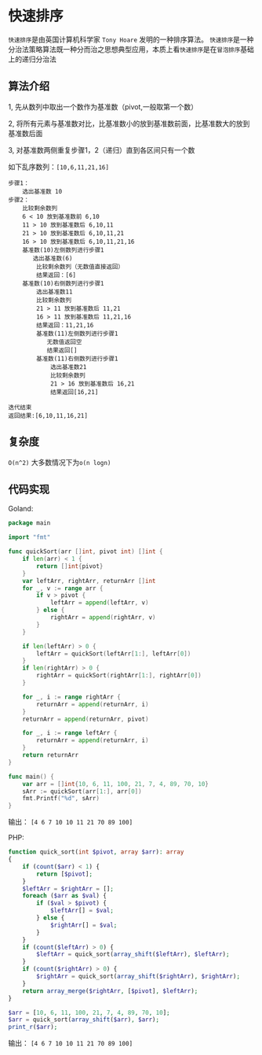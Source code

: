 # 快速排序

`快速排序`是由英国计算机科学家 `Tony Hoare` 发明的一种排序算法。
`快速排序`是一种分治法策略算法既一种分而治之思想典型应用，本质上看`快速排序`是在`冒泡排序`基础上的递归分治法

## 算法介绍

1, 先从数列中取出一个数作为基准数（pivot,一般取第一个数）

2, 将所有元素与基准数对比，比基准数小的放到基准数前面，比基准数大的放到基准数后面

3, 对基准数两侧重复步骤1，2（递归）直到各区间只有一个数


如下乱序数列：`[10,6,11,21,16]`

```
步骤1：
    选出基准数 10
步骤2：
    比较剩余数列
    6 < 10 放到基准数前 6,10
    11 > 10 放到基准数后 6,10,11
    21 > 10 放到基准数后 6,10,11,21
    16 > 10 放到基准数后 6,10,11,21,16
    基准数(10)左侧数列进行步骤1
       选出基准数(6)
        比较剩余数列（无数值直接返回）
        结果返回：[6]
    基准数(10)右侧数列进行步骤1
        选出基准数11
        比较剩余数列
        21 > 11 放到基准数后 11,21
        16 > 11 放到基准数后 11,21,16
        结果返回：11,21,16
        基准数(11)左侧数列进行步骤1
           无数值返回空
           结果返回[]
        基准数(11)右侧数列进行步骤1
            选出基准数21
            比较剩余数列
            21 > 16 放到基准数后 16,21
            结果返回[16,21]

迭代结束
返回结果:[6,10,11,16,21]
```

## 复杂度

`O(n^2)` 大多数情况下为`o(n logn)`

## 代码实现

Goland: 
```go
package main

import "fmt"

func quickSort(arr []int, pivot int) []int {
	if len(arr) < 1 {
		return []int{pivot}
	}
	var leftArr, rightArr, returnArr []int
	for _, v := range arr {
		if v > pivot {
			leftArr = append(leftArr, v)
		} else {
			rightArr = append(rightArr, v)
		}
	}

	if len(leftArr) > 0 {
		leftArr = quickSort(leftArr[1:], leftArr[0])
	}
	if len(rightArr) > 0 {
		rightArr = quickSort(rightArr[1:], rightArr[0])
	}

	for _, i := range rightArr {
		returnArr = append(returnArr, i)
	}
	returnArr = append(returnArr, pivot)

	for _, i := range leftArr {
		returnArr = append(returnArr, i)
	}
	return returnArr
}

func main() {
	var arr = []int{10, 6, 11, 100, 21, 7, 4, 89, 70, 10}
	sArr := quickSort(arr[1:], arr[0])
	fmt.Printf("%d", sArr)
}
```

输出： 
```[4 6 7 10 10 11 21 70 89 100]```

PHP: 
```php
function quick_sort(int $pivot, array $arr): array
{
    if (count($arr) < 1) {
        return [$pivot];
    }
    $leftArr = $rightArr = [];
    foreach ($arr as $val) {
        if ($val > $pivot) {
            $leftArr[] = $val;
        } else {
            $rightArr[] = $val;
        }
    }
    if (count($leftArr) > 0) {
        $leftArr = quick_sort(array_shift($leftArr), $leftArr);
    }
    if (count($rightArr) > 0) {
        $rightArr = quick_sort(array_shift($rightArr), $rightArr);
    }
    return array_merge($rightArr, [$pivot], $leftArr);
}

$arr = [10, 6, 11, 100, 21, 7, 4, 89, 70, 10];
$arr = quick_sort(array_shift($arr), $arr);
print_r($arr);
```

输出： 
```[4 6 7 10 10 11 21 70 89 100]```